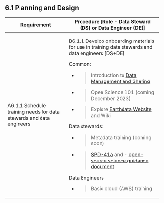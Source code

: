 **6.1 Planning and Design**
---------------------------

<table>
<thead>
<tr class="header">
<th><strong>Requirement</strong></th>
<th><strong>Procedure</strong> [Role - Data Steward (DS) or Data Engineer (DE)]</th>
</tr>
</thead>
<tbody>
<tr class="odd">
<td>A6.1.1 Schedule training needs for data stewards and data engineers</td>
<td><p>B6.1.1 Develop onboarding materials for use in training data stewards and data engineers [DS+DE]</p>
<p>Common:</p>
<ul>
<li><blockquote>
<p>Introduction to <a href="https://www.coursera.org/learn/data-management"><span class="underline">Data Management and Sharing</span></a></p>
</blockquote></li>
<li><blockquote>
<p>Open Science 101 (coming December 2023)</p>
</blockquote></li>
<li><blockquote>
<p>Explore <a href="https://earthdata.nasa.gov/"><span class="underline">Earthdata Website</span></a> and Wiki</p>
</blockquote></li>
</ul>
<p>Data stewards:</p>
<ul>
<li><blockquote>
<p>Metadata training (coming soon)</p>
</blockquote></li>
<li><blockquote>
<p><a href="https://science.nasa.gov/science-red/s3fs-public/atoms/files/draft_SMD-information-policy-v2.x.pdf"><span class="underline">SPD-41a</span></a> and - <a href="https://science.nasa.gov/science-red/s3fs-public/atoms/files/SMD%20Open-Source%20Science%20Guidance%20v2%2020230407.pdf"><span class="underline">open-source science guidance document</span></a></p>
</blockquote></li>
</ul>
<p>Data Engineers</p>
<ul>
<li><blockquote>
<p>Basic cloud (AWS) training</p>
</blockquote></li>
</ul></td>
</tr>
</tbody>
</table>
